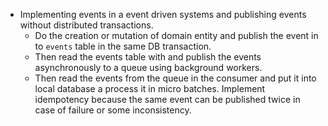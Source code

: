 - Implementing events in a event driven systems and publishing events without distributed transactions.
	- Do the creation or mutation of domain entity and publish the event in to `events` table in the same DB transaction.
	- Then read the events table with and publish the events asynchronously to a queue using background workers.
	- Then read the events from the queue in the consumer and put it into local database a process it in micro batches. Implement idempotency because the same event can be published twice in case of failure or some inconsistency.